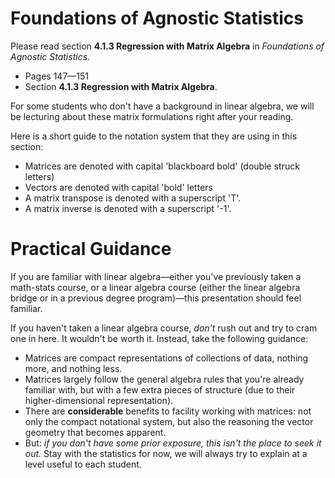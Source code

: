# Foundations of Agnostic Statistics

Please read section **4.1.3 Regression with Matrix Algebra** in *Foundations of Agnostic Statistics*. 

- Pages 147—151
- Section **4.1.3 Regression with Matrix Algebra**. 

For some students who don't have a background in linear algebra, we will be lecturing about these matrix formulations right after your reading. 

Here is a short guide to the notation system that they are using in this section: 

- Matrices are denoted with capital 'blackboard bold' (double struck letters)
- Vectors are denoted with capital 'bold' letters
- A matrix transpose is denoted with a superscript 'T'. 
- A matrix inverse is denoted with a superscript '-1'. 

# Practical Guidance 
If you are familiar with linear algebra—either you've previously taken a math-stats course, or a linear algebra course (either the linear algebra bridge or in a previous degree program)—this presentation should feel familiar. 

If you haven't taken a linear algebra course, *don't* rush out and try to cram one in here. It wouldn't be worth it. Instead, take the following guidance: 

- Matrices are compact representations of collections of data, nothing more, and nothing less. 
- Matrices largely follow the general algebra rules that you're already familiar with, but with a few extra pieces of structure (due to their higher-dimensional representation). 
- There are **considerable** benefits to facility working with matrices: not only the compact notational system, but also the reasoning the vector geometry that becomes apparent. 
- But: *if you don't have some prior exposure, this isn't the place to seek it out.* Stay with the statistics for now, we will always try to explain at a level useful to each student. 